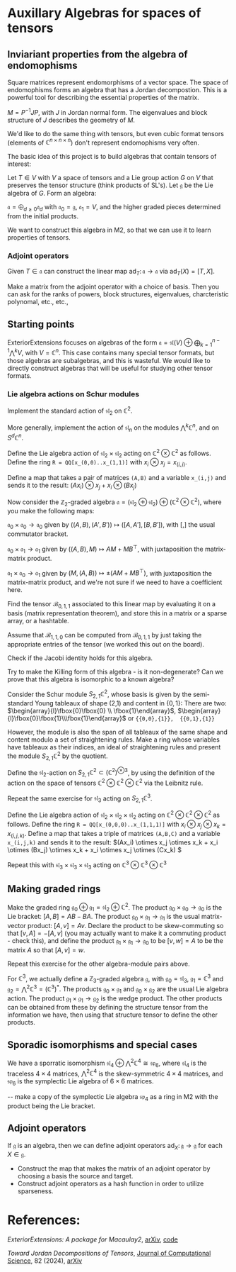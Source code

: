 
# Auxillary Algebras for spaces of tensors

## Inviariant properties from the algebra of endomophisms 
Square matrices represent endomorphisms of a vector space. The space of endomophisms forms an algebra that has a Jordan decompostion. This is a powerful tool for describing the essential properties of the matrix. 

$`M = P^{-1} J P`$, with $`J`$ in Jordan normal form. The eigenvalues and block structure of $J$ describes the geometry of $M$.

We'd like to do the same thing with tensors, but even cubic format tensors (elements of $`\mathbb{C}^{n\times n \times n}`$) don't represent endomophisms very often. 

The basic idea of this project is to build algebras that contain tensors of interest:

Let $`T\in V`$ with $`V`$ a space of tensors and a Lie group action $`G`$ on $`V`$ that preserves the tensor structure (think products of $`\text{SL}`$'s). Let $`\mathfrak g`$ be the Lie algebra of $`G`$. Form an algebra:

$` \mathfrak a = \bigoplus_{d\geq 0} \mathfrak a_d `$
with $`\mathfrak a_0 = \mathfrak g`$, $`\mathfrak a_1 = V`$, and the higher graded pieces determined from the initial products.

We want to construct this algebra in M2, so that we can use it to learn properties of tensors.

### Adjoint operators
Given $`T \in \mathfrak a`$ can construct the linear map $`\text{ad}_T \colon \mathfrak a \to \mathfrak a`$ via $`\text{ad}_T(X) = [T,X]`$. 

Make a matrix from the adjoint operator with a choice of basis. Then you can ask for the ranks of powers, block structures, eigenvalues, charcteristic polynomal, etc., etc.,



## Starting points
ExteriorExtensions focuses on algebras of the form $`\mathfrak a = \mathfrak{sl}(V) \oplus \bigoplus_{k=1}^{n-1} \bigwedge^k V `$, with $`V = \mathbb C^n`$. This case contains many special tensor formats, but those algebras are subalgebras, and this is wasteful.  We would like to directly construct algebras that will be useful for studying other tensor formats.

### Lie algebra actions on Schur modules

Implement the standard action of $\mathfrak{sl}_2$ on $\mathbb{C}^2$.

More generally, implement the action of  $\mathfrak{sl}_n$ on the modules $\bigwedge^k \mathbb{C}^n$, and on $S^d \mathbb{C}^n$.

Define the Lie algebra action of $`\mathfrak{sl}_2 \times \mathfrak{sl}_2`$ acting on $`\mathbb{C}^2
\otimes \mathbb{C}^2 `$ as follows. Define the ring 
`R = QQ[x_(0,0)..x_(1,1)]` 
with $x_i \otimes x_j = x_{(i,j)}$. 

Define a map that takes a pair of matrices `(A,B)` and a variable `x_(i,j)` and sends it to the result: 
$`(Ax_i) \otimes x_j  + x_i \otimes (Bx_j) `$

Now consider the $`\mathbb Z_2`$-graded algebra $` \mathfrak a =  \left(\mathfrak{sl}_2 \oplus \mathfrak{sl}_2 \right) \oplus \left(\mathbb{C}^2
\otimes \mathbb{C}^2 \right)`$, where you make the following maps:

$` \mathfrak a_0 \times \mathfrak a_0  \to \mathfrak a_0 `$
given by $`((A,B), (A',B')) \mapsto ([A,A'], [B,B'])`$, with $`[,]`$ the usual commutator bracket.

$` \mathfrak a_0 \times \mathfrak a_1  \to \mathfrak a_1 `$
given by $`((A,B), M) \mapsto AM + MB^\top `$, with juxtaposition the matrix-matrix product.

$` \mathfrak a_1 \times \mathfrak a_0  \to \mathfrak a_1 `$
given by $`(M, (A,B)) \mapsto \pm(AM + MB^\top) `$, with juxtaposition the matrix-matrix product, and we're not sure if we need to have a coefficient here. 

Find the tensor $`\mathcal B_{0,1,1}`$ associated to this linear map by evaluating it on a basis (matrix representation theorem), and store this in a matrix or a sparse array, or a hashtable. 

Assume that $`\mathcal B_{1,1,0}`$ can be computed from $`\mathcal B_{0,1,1}`$ by just taking the appropriate entries of the tensor (we worked this out on the board). 

Check if the Jacobi identity holds for this algebra. 

Try to make the Killing form of this algebra - is it non-degenerate? Can we prove that this algebra is isomorphic to a known algebra?

Consider the Schur module $S_{2,1}\mathbb{C}^2$, whose basis is given by the semi-standard Young tableaux of shape (2,1) and content in $`\{0,1\}`$: There are two:
$`\begin{array}{l}\fbox{0}\fbox{0} \\ \fbox{1}\end{array}`$, $`\begin{array}{l}\fbox{0}\fbox{1}\\\fbox{1}\end{array}`$ or
`{{0,0},{1}},  {{0,1},{1}} `

However, the module is also the span of all tableaux of the same shape and content modulo a set of straightening rules. Make a ring whose variables have tableaux as their indices, an ideal of straightening rules and present the module $S_{2,1}\mathbb{C}^2$ by the quotient.

Define the $`\mathfrak{sl}_2`$-action on $`S_{2,1}\mathbb{C}^2 \subset (\mathbb{C}^2)^{\otimes 3}`$, by using the definition of the action on the space of tensors $` \mathbb{C}^2 \otimes \mathbb{C}^2 \otimes \mathbb{C}^2 `$ via the Leibnitz rule. 

Repeat the same exercise for $`\mathfrak{sl}_3`$ acting on $`S_{2,1}\mathbb{C}^3`$.

Define the Lie algebra action of $`\mathfrak{sl}_2 \times \mathfrak{sl}_2 \times \mathfrak{sl}_2`$ acting on $`\mathbb{C}^2
\otimes \mathbb{C}^2 \otimes \mathbb{C}^2`$ as follows. Define the ring 
`R = QQ[x_(0,0,0)..x_(1,1,1)]` 
with $x_i \otimes x_j \otimes x_k = x_{(i,j,k)}$. 
Define a map that takes a triple of matrices `(A,B,C)` and a variable `x_(i,j,k)` and sends it to the result: 
$(Ax_i) \otimes x_j \otimes x_k + x_i \otimes (Bx_j) \otimes x_k  + x_i \otimes x_j \otimes (Cx_k) $

Repeat this with $\mathfrak{sl}_3 \times \mathfrak{sl}_3 \times \mathfrak{sl}_3$ acting on $\mathbb{C}^3
\otimes \mathbb{C}^3 \otimes \mathbb{C}^3$ 

## Making graded rings
Make the graded ring $\mathfrak{g}_0 \oplus \mathfrak{g}_1 = \mathfrak{sl}_2 \oplus \mathbb{C}^2$. The product $\mathfrak{g}_0 \times \mathfrak{g}_0 \to \mathfrak{g}_0$ is the Lie bracket: $[A,B] = AB-BA$. The product $\mathfrak{g}_0 \times \mathfrak{g}_1 \to \mathfrak{g}_1$ is the usual matrix-vector product: $[A,v] = Av$. Declare the product to be skew-commuting so that $[v,A] = -[A,v]$ (you may actually want to make it a commuting product - check this), and define the product $\mathfrak{g}_1 \times \mathfrak{g}_1 \to \mathfrak{g}_0$ to be $[v,w] = A$ to be the matrix $A$ so that $[A,v] = w$. 

Repeat this exercise for the other algebra-module pairs above.

For $\mathbb C^3$, we actually define a $\mathbb Z_3$-graded algebra $\mathfrak{g}$, with $\mathfrak g_0 = \mathfrak{sl}_3$, $\mathfrak g_1 = \mathbb C^3$ and $\mathfrak g_2 = \bigwedge ^2 \mathbb C^3  = (\mathbb C^3)^*$. The products $\mathfrak g_0 \times \mathfrak g_1$  and $\mathfrak g_0 \times \mathfrak g_2$ are the usual Lie algebra action. The product $\mathfrak g_1 \times \mathfrak g_1 \to \mathfrak g_2$ is the wedge product. The other products can be obtained from these by defining the structure tensor from the information we have, then using that structure tensor to define the other products. 

## Sporadic isomorphisms and special cases
We have a sporratic isomorphism $\mathfrak{sl}_4 \oplus \bigwedge^2 \mathbb{C}^4 \cong \mathfrak{sp}_6$, where $\mathfrak{sl}_4$ is the traceless $4\times 4$ matrices, $\bigwedge^2 \mathbb{C}^4$ is the skew-symmetric $4\times 4$ matrices, and $\mathfrak{sp}_6$ is the symplectic Lie algebra of $`6\times 6`$ matrices.

-- make a copy of the symplectic Lie algebra $\mathfrak{sp}_4$ as a ring in M2 with the product being the Lie bracket. 

## Adjoint operators

If $\mathfrak g$ is an algebra, then we can define adjoint operators $\text{ad}_X \colon \mathfrak g \to \mathfrak g$ for each $X\in \mathfrak g$. 
* Construct the map that makes the matrix of an adjoint operator by choosing a basis the source and target.
* Construct adjoint operators as a hash function in order to utilize sparseness. 


# References:
*ExteriorExtensions: A package for Macaulay2*, [arXiv](https://arxiv.org/abs/2312.11368), [code](https://github.com/LukeOeding/ExteriorExtensions.m2/)

*Toward Jordan Decompositions of Tensors*, [Journal of Computational Science](https://www.sciencedirect.com/science/article/abs/pii/S1877750324002242), 82 (2024),  [arXiv](https://arxiv.org/abs/2206.13662)
